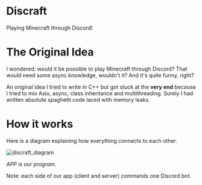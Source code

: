 # Discraft
Playing Minecraft through Discord!

# The Original Idea

I wondered: would it be possible to play Minecraft through Discord? That would need some async knowledge, wouldn't it? And it's quite funny, right?

An original idea I tried to write in C++ but got stuck at the **very end** because I tried to mix Asio, async, class inheritance and multithreading. Surely I had written absolute spaghetti code laced with memory leaks.

# How it works

Here is a diagram explaining how everything connects to each other.

![discraft_diagram](https://github.com/user-attachments/assets/f4b462e6-bd87-46ab-91f7-36969165b05d)

*APP is our program.*

Note: each side of our app (client and server) commands one Discord bot.
